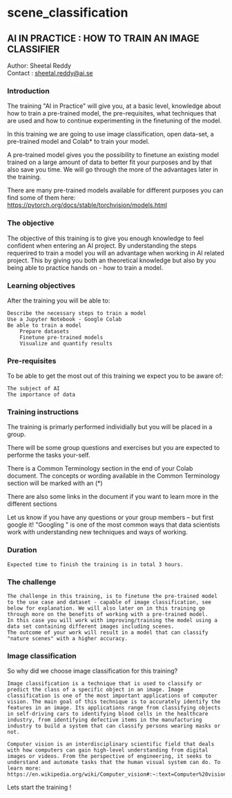 # scene_classification

## AI IN PRACTICE : HOW TO TRAIN AN IMAGE CLASSIFIER  
Author: Sheetal Reddy  
Contact : sheetal.reddy@ai.se  

### Introduction

The training "AI in Practice" will give you, at a basic level, knowledge about how to train a pre-trained model, the pre-requisites, what techniques that are used and how to continue experimenting in the finetuning of the model.

In this training we are going to use image classification, open data-set, a pre-trained model and Colab* to train your model.

A pre-trained model gives you the possibility to finetune an existing model trained on a large amount of data to better fit your purposes and by that also save you time. We will go through the more of the advantages later in the training.

There are many pre-trained models available for different purposes you can find some of them here: https://pytorch.org/docs/stable/torchvision/models.html

### The objective

The objective of this training is to give you enough knowledge to feel confident when entering an AI project. By understanding the steps requerired to train a model you will an advantage when working in AI related project. This by giving you both an theoretical knowledge but also by you being able to practice hands on - how to train a model.

### Learning objectives

After the training you will be able to:

    Describe the necessary steps to train a model
    Use a Jupyter Notebook - Google Colab
    Be able to train a model
        Prepare datasets
        Finetune pre-trained models
        Visualize and quantify results

### Pre-requisites

To be able to get the most out of this training we expect you to be aware of:

    The subject of AI
    The importance of data

### Training instructions

The training is primarly performed individially but you will be placed in a group.

There will be some group questions and exercises but you are expected to performe the tasks your-self.

There is a Common Terminology section in the end of your Colab document. The concepts or wording available in the Common Terminology section will be marked with an (*)  

There are also some links in the document if you want to learn more in the different sections

Let us know if you have any questions or your group members – but first google it! "Googling " is one of the most common ways that data scientists work with understanding new techniques and ways of working.

### Duration

    Expected time to finish the training is in total 3 hours.

### The challenge

    The challenge in this training, is to finetune the pre-trained model to the use case and dataset - capable of image classification, see below for explanation. We will also later on in this training go through more on the benefits of working with a pre-trained model.
    In this case you will work with improving/training the model using a data set containing different images including scenes.
    The outcome of your work will result in a model that can classify "nature scenes" with a higher accuracy.

### Image classification

So why did we choose image classification for this training?

    Image classification is a technique that is used to classify or predict the class of a specific object in an image. Image classification is one of the most important applications of computer vision. The main goal of this technique is to accurately identify the features in an image. Its applications range from classifying objects in self-driving cars to identifying blood cells in the healthcare industry, from identifying defective items in the manufacturing industry to build a system that can classify persons wearing masks or not.

    Computer vision is an interdisciplinary scientific field that deals with how computers can gain high-level understanding from digital images or videos. From the perspective of engineering, it seeks to understand and automate tasks that the human visual system can do. To learn more: https://en.wikipedia.org/wiki/Computer_vision#:~:text=Computer%20vision%20is%20an%20interdisciplinary,human%20visual%20system%20can%20do.

Lets start the training ! 
